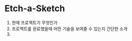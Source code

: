 # Etch-a-Sketch

<ol>
    <li>현재 프로젝트가 무엇인가</li>
    <li>프로젝트를 완료했을때 어떤 기술을 보여줄 수 있는지 간단한 소개<li>
</ol>
